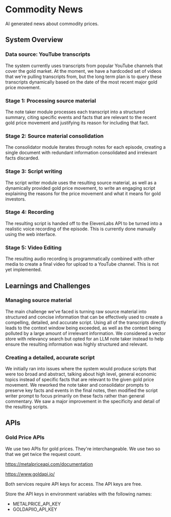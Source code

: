 # Commodity News
AI generated news about commodity prices.

## System Overview

### Data source: YouTube transcripts
The system currently uses transcripts from popular YouTube channels that cover the gold market. At the moment, we have a hardcoded set of videos that we're pulling transcripts from, but the long term plan is to query these transcripts dynamically based on the date of the most recent major gold price movement.

### Stage 1: Processing source material
The note taker module processes each transcript into a structured summary, citing specific events and facts that are relevant to the recent gold price movement and justifying its reason for including that fact.

### Stage 2: Source material consolidation
The consolidator module iterates through notes for each episode, creating a single document with redundant information consolidated and irrelevant facts discarded.

### Stage 3: Script writing
The script writer module uses the resulting source material, as well as a dynamically provided gold price movement, to write an engaging script explaining the reasons for the price movement and what it means for gold investors.

### Stage 4: Recording
The resulting script is handed off to the ElevenLabs API to be turned into a realistic voice recording of the episode. This is currently done manually using the web interface.

### Stage 5: Video Editing
The resulting audio recording is programmatically combined with other media to create a final video for upload to a YouTube channel. This is not yet implemented.

## Learnings and Challenges

### Managing source material
The main challenge we've faced is turning raw source material into structured and concise information that can be effectively used to create a compelling, detailed, and accurate script. Using all of the transcripts directly leads to the context window being exceeded, as well as the context being polluted by a large amount of irrelevant information. We considered a vector store with relevancy search but opted for an LLM note taker instead to help ensure the resulting information was highly structured and relevant.

### Creating a detailed, accurate script
We initially ran into issues where the system would produce scripts that were too broad and abstract, talking about high level, general economic topics instead of specific facts that are relevant to the given gold price movement. We reworked the note taker and consolidator prompts to preserve key facts and events in the final notes, then modified the script writer prompt to focus primarily on these facts rather than general commentary. We saw a major improvement in the specificity and detail of the resulting scripts.

## APIs

### Gold Price APIs
We use two APIs for gold prices. They're interchangeable. We use two so that we get twice the request count.

https://metalpriceapi.com/documentation

https://www.goldapi.io/

Both services require API keys for access. The API keys are free.

Store the API keys in environment variables with the following names:

 * METALPRICE_API_KEY
 * GOLDAPIIO_API_KEY

